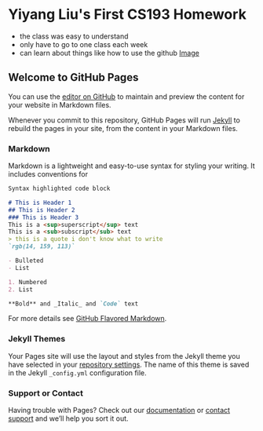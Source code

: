 # Yiyang Liu's First CS193 Homework
- the class was easy to understand
- only have to go to one class each week
- can learn about things like how to use the github
[Image](cat.jpg)

## Welcome to GitHub Pages

You can use the [editor on GitHub](https://github.com/kalutes/CS193_Fall18_Lab1/edit/master/index.md) to maintain and preview the content for your website in Markdown files.

Whenever you commit to this repository, GitHub Pages will run [Jekyll](https://jekyllrb.com/) to rebuild the pages in your site, from the content in your Markdown files.

### Markdown

Markdown is a lightweight and easy-to-use syntax for styling your writing. It includes conventions for

```markdown
Syntax highlighted code block

# This is Header 1
## This is Header 2
### This is Header 3
This is a <sup>superscript</sup> text
This is a <sub>subscript</sub> text
> this is a quote i don't know what to write
`rgb(14, 159, 113)`

- Bulleted
- List

1. Numbered
2. List

**Bold** and _Italic_ and `Code` text


```


For more details see [GitHub Flavored Markdown](https://guides.github.com/features/mastering-markdown/).

### Jekyll Themes

Your Pages site will use the layout and styles from the Jekyll theme you have selected in your [repository settings](https://github.com/kalutes/CS193_Fall18_Lab1/settings). The name of this theme is saved in the Jekyll `_config.yml` configuration file.

### Support or Contact

Having trouble with Pages? Check out our [documentation](https://help.github.com/categories/github-pages-basics/) or [contact support](https://github.com/contact) and we’ll help you sort it out.
